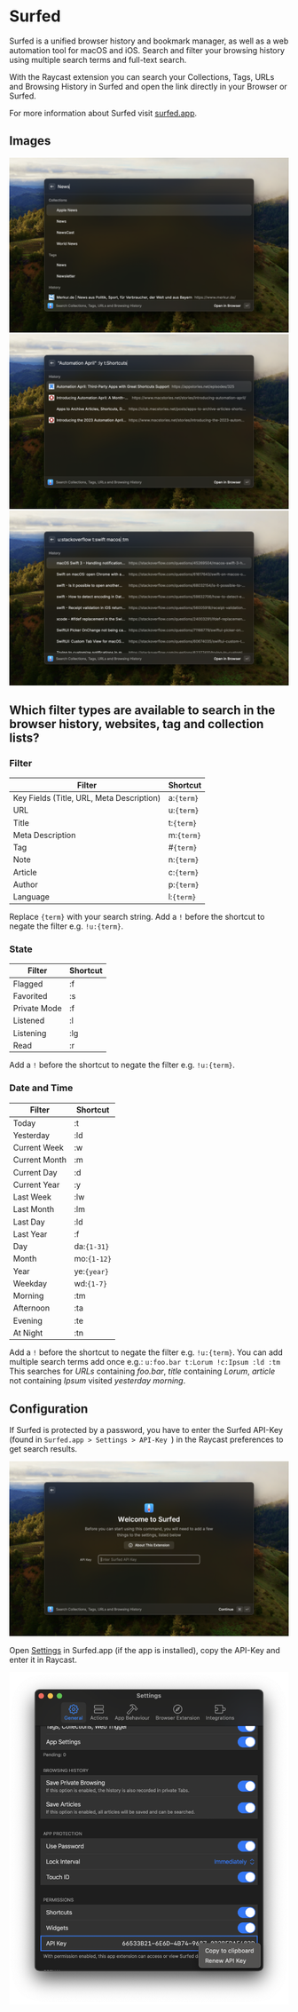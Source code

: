 # Surfed

Surfed is a unified browser history and bookmark manager, as well as a web automation tool for macOS and iOS. Search and filter your browsing history using multiple search terms and full-text search.

With the Raycast extension you can search your Collections, Tags, URLs and Browsing History in Surfed and open the link directly in your Browser or Surfed.

For more information about Surfed visit [surfed.app](https://surfed.app).

## Images

![Image](metadata/search_1.png)
![Image](metadata/search_2.png)
![Image](metadata/search_3.png)

## Which filter types are available to search in the browser history, websites, tag and collection lists?

### Filter

| **Filter**                                | **Shortcut**          |
| ----------------------------------------- | --------------------- |
| Key Fields (Title, URL, Meta Description) | a:<code>{term}</code> |
| URL                                       | u:<code>{term}</code> |
| Title                                     | t:<code>{term}</code> |
| Meta Description                          | m:<code>{term}</code> |
| Tag                                       | #<code>{term}</code>  |
| Note                                      | n:<code>{term}</code> |
| Article                                   | c:<code>{term}</code> |
| Author                                    | p:<code>{term}</code> |
| Language                                  | l:<code>{term}</code> |

Replace <code>{term}</code> with your search string.
Add a <code>!</code> before the shortcut to negate the filter e.g. <code>!u:{term}</code>.

### State

| Filter       | Shortcut |
| ------------ | -------- |
| Flagged      | :f       |
| Favorited    | :s       |
| Private Mode | :f       |
| Listened     | :l       |
| Listening    | :lg      |
| Read         | :r       |

Add a <code>!</code> before the shortcut to negate the filter e.g. <code>!u:{term}</code>.

### Date and Time

| Filter        | Shortcut               |
| ------------- | ---------------------- |
| Today         | :t                     |
| Yesterday     | :ld                    |
| Current Week  | :w                     |
| Current Month | :m                     |
| Current Day   | :d                     |
| Current Year  | :y                     |
| Last Week     | :lw                    |
| Last Month    | :lm                    |
| Last Day      | :ld                    |
| Last Year     | :f                     |
| Day           | da:<code>{1-31}</code> |
| Month         | mo:<code>{1-12}</code> |
| Year          | ye:<code>{year}</code> |
| Weekday       | wd:<code>{1-7}</code>  |
| Morning       | :tm                    |
| Afternoon     | :ta                    |
| Evening       | :te                    |
| At Night      | :tn                    |

Add a <code>!</code> before the shortcut to negate the filter e.g. <code>!u:{term}</code>.
You can add multiple search terms add once e.g.:
<code>u:foo.bar t:Lorum !c:Ipsum :ld :tm</code>
This searches for <em>URLs</em> containing <em>foo.bar</em>, <em>title</em> containing <em>Lorum</em>, <em>article</em> not containing <em>Ipsum</em> visited <em>yesterday morning</em>.

## Configuration

If Surfed is protected by a password, you have to enter the Surfed API-Key (found in  <code>Surfed.app > Settings > API-Key </code>) in the Raycast preferences to get search results.

![Image](metadata/preferences.png)

Open [Settings](surfed://settings/) in Surfed.app (if the app is installed), copy the API-Key and enter it in Raycast.

![Image](metadata/settings-api-key.png)



